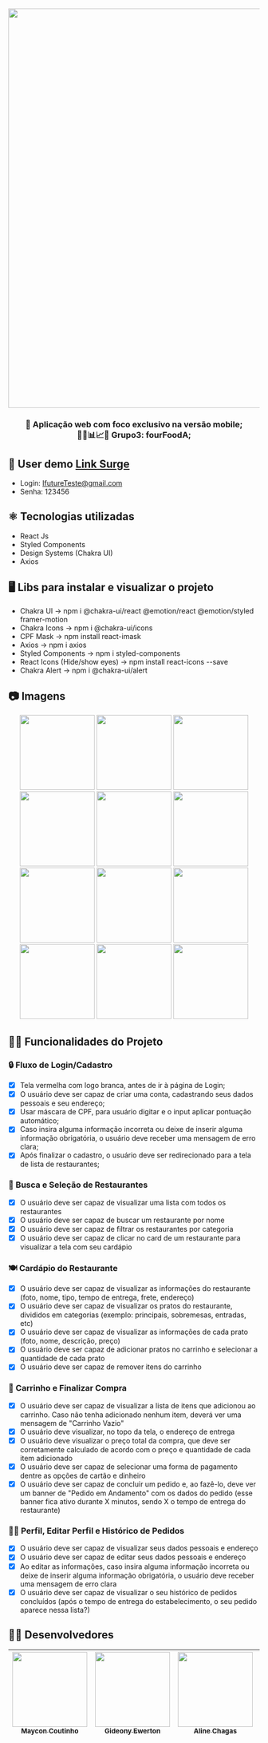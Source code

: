 <h1 align="center">
<img width=800 src="https://user-images.githubusercontent.com/104602579/183106447-2e64e9b5-cf76-4b1b-a1e0-0638e7459bc6.png">
</h1>
<h3 align="center">
📲 Aplicação web com foco exclusivo na versão mobile; <br/>
👨‍💼📊📈📁 Grupo3: fourFoodA;
</h3>

## 📲 User demo [Link Surge](https://fabulous-time.surge.sh/)
- Login: IfutureTeste@gmail.com
- Senha: 123456

## ⚛️ Tecnologias utilizadas 
- React Js
- Styled Components 
- Design Systems (Chakra UI)
- Axios 

## 🖥️ Libs para instalar e visualizar o projeto 
- Chakra UI -> npm i @chakra-ui/react @emotion/react @emotion/styled framer-motion
- Chakra Icons -> npm i @chakra-ui/icons
- CPF Mask -> npm install react-imask
- Axios -> npm i axios
- Styled Components -> npm i styled-components 
- React Icons (Hide/show eyes) -> npm install react-icons --save
- Chakra Alert -> npm i @chakra-ui/alert

## 📷 Imagens 

<div align="center"> 
  <img width='150px' src='https://user-images.githubusercontent.com/60453269/183474665-2d9e55ab-16fa-411f-bada-c6040b987e8d.png'></img>
  <img width='150px' src='https://user-images.githubusercontent.com/60453269/183474662-1ee41de6-d27e-4f53-b617-169c0a8bec50.png'></img>
  <img width='150px' src='https://user-images.githubusercontent.com/60453269/183474654-258f95f2-dbf7-4dcd-8e80-32221876b79c.png'></img>
  <img width='150px' src='https://user-images.githubusercontent.com/60453269/183474647-31ef2706-c3dc-4404-8dd5-e7d0ed6a0aae.png'></img>
  <img width='150px' src='https://user-images.githubusercontent.com/60453269/183474639-a68b6ba9-bf49-448d-ac76-9d0556075af6.png'></img>
  <img width='150px' src='https://user-images.githubusercontent.com/60453269/183474633-1d338c8b-f915-45c9-8a00-f707ec2a9527.png'></img>
  <img width='150px' src='https://user-images.githubusercontent.com/60453269/183474615-fba3942c-64c6-4ae3-b128-f2b54d46afd0.png'></img>
  <img width='150px' src='https://user-images.githubusercontent.com/60453269/183474571-aab95d69-3705-49ca-beae-714a19eb872b.png'></img>
  <img width='150px' src='https://user-images.githubusercontent.com/60453269/183474604-0a1ab991-8e7e-4ce6-b338-09de626cb7ee.png'></img>
  <img width='150px' src='https://user-images.githubusercontent.com/60453269/183474597-8e340ccd-9497-4ca0-a069-c29e9acc937b.png'></img>
  <img width='150px' src='https://user-images.githubusercontent.com/60453269/183474587-f216a148-5507-498a-b92f-49d8b8c31633.png'></img>
  <img width='150px' src='https://user-images.githubusercontent.com/60453269/183474579-ebf9d0a9-2b5d-423b-8dbe-9cb074a21258.png'></img>
</div> 

## 👨‍💻 Funcionalidades do Projeto
### 🔒 Fluxo de Login/Cadastro
- [x] Tela vermelha com logo branca, antes de ir à página de Login;
- [x] O usuário deve ser capaz de criar uma conta, cadastrando seus dados pessoais e seu endereço;
- [x] Usar máscara de CPF, para usuário digitar e o input aplicar pontuação automático; 
- [x] Caso insira alguma informação incorreta ou deixe de inserir alguma informação obrigatória, o usuário deve receber uma mensagem de erro clara;
- [x] Após finalizar o cadastro, o usuário deve ser redirecionado para a tela de lista de restaurantes; 

### 🔎 Busca e Seleção de Restaurantes
- [x] O usuário deve ser capaz de visualizar uma lista com todos os restaurantes
- [x] O usuário deve ser capaz de buscar um restaurante por nome
- [x] O usuário deve ser capaz de filtrar os restaurantes por categoria
- [x] O usuário deve ser capaz de clicar no card de um restaurante para visualizar a tela com seu cardápio

### 🍽️ Cardápio do Restaurante
- [x] O usuário deve ser capaz de visualizar as informações do restaurante (foto, nome, tipo, tempo de entrega, frete, endereço)
- [x] O usuário deve ser capaz de visualizar os pratos do restaurante, divididos em categorias (exemplo: principais, sobremesas, entradas, etc)
- [x] O usuário deve ser capaz de visualizar as informações de cada prato (foto, nome, descrição, preço)
- [x] O usuário deve ser capaz de adicionar pratos no carrinho e selecionar a quantidade de cada prato
- [x] O usuário deve ser capaz de remover itens do carrinho

### 🛒 Carrinho e Finalizar Compra
- [x] O usuário deve ser capaz de visualizar a lista de itens que adicionou ao carrinho. Caso não tenha adicionado nenhum item, deverá ver uma mensagem de "Carrinho Vazio"
- [x] O usuário deve visualizar, no topo da tela, o endereço de entrega
- [x] O usuário deve visualizar o preço total da compra, que deve ser corretamente calculado de acordo com o preço e quantidade de cada item adicionado
- [x] O usuário deve ser capaz de selecionar uma forma de pagamento dentre as opções de cartão e dinheiro
- [x] O usuário deve ser capaz de concluir um pedido e, ao fazê-lo, deve ver um banner de "Pedido em Andamento" com os dados do pedido (esse banner fica ativo durante X minutos, sendo X o tempo de entrega do restaurante)

### 🧙‍♀️ Perfil, Editar Perfil e Histórico de Pedidos
- [x] O usuário deve ser capaz de visualizar seus dados pessoais e endereço
- [x] O usuário deve ser capaz de editar seus dados pessoais e endereço
- [x] Ao editar as informações, caso insira alguma informação incorreta ou deixe de inserir alguma informação obrigatória, o usuário deve receber uma mensagem de erro clara
- [x] O usuário deve ser capaz de visualizar o seu histórico de pedidos concluídos (após o tempo de entrega do estabelecimento, o seu pedido aparece nessa lista?)

## 🧑‍💻 Desenvolvedores  

<div align="center"> 


| [<img src="https://user-images.githubusercontent.com/60453269/183482748-4566fc54-015c-47c8-a8c9-cc60331f9a83.jpg" width=150><br><sub> Maycon Coutinho </sub>](https://www.linkedin.com/in/maycon-coutinho/) |  [<img src="https://user-images.githubusercontent.com/60453269/183479398-53c478c5-1f28-498a-8baf-50f121e45bdd.jpg" width=150><br><sub>Gideony Ewerton </sub>](https://www.linkedin.com/in/gideonyewerton/) |  [<img src="https://user-images.githubusercontent.com/60453269/183479384-f70b0ae8-6591-46a4-a08d-8b6c6fff033e.jpg" width=150><br><sub> Aline Chagas </sub>](https://www.linkedin.com/in/aline-gon%C3%A7alves-fontes-chagas-384a2b185/) | [<img src="https://user-images.githubusercontent.com/60453269/183479457-5ea887e7-8a3f-47b9-94ba-955c5e2871c8.jpg" width=150><br><sub> João Victor </sub>](https://www.linkedin.com/in/joaovictoy/) | [<img src="https://user-images.githubusercontent.com/60453269/183482401-f2734146-1eb6-4f49-9788-144dae668db4.png" width=150><br><sub> Gustavo Monteiro </sub>](https://www.linkedin.com/in/gustavomonteirodev/) |
|---|---|---|---|---|

</div> 
